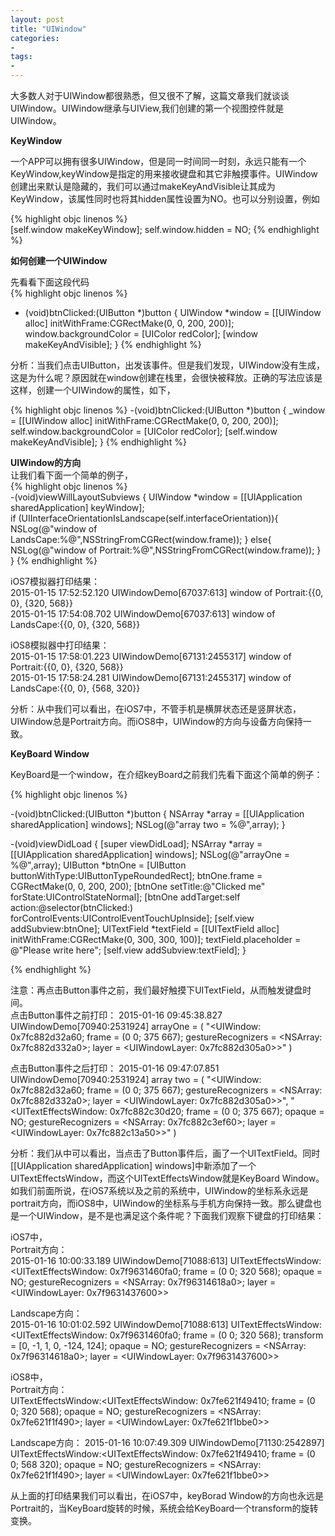 ```yaml
---
layout: post
title: "UIWindow"
categories:
- 
tags:
- 
---
```

大多数人对于UIWindow都很熟悉，但又很不了解，这篇文章我们就谈谈UIWindow。UIWindow继承与UIView,我们创建的第一个视图控件就是UIWindow。

**KeyWindow**

一个APP可以拥有很多UIWindow，但是同一时间同一时刻，永远只能有一个KeyWindow,keyWindow是指定的用来接收键盘和其它非触摸事件。UIWindow创建出来默认是隐藏的，我们可以通过makeKeyAndVisible让其成为KeyWindow，该属性同时也将其hidden属性设置为NO。也可以分别设置，例如   

{% highlight objc linenos %}    
[self.window makeKeyWindow];
self.window.hidden = NO;
{% endhighlight %}    
        
**如何创建一个UIWindow**

先看看下面这段代码    
{% highlight objc linenos %}
- (void)btnClicked:(UIButton *)button
{
    UIWindow *window = [[UIWindow alloc] initWithFrame:CGRectMake(0, 0, 200, 200)];
    window.backgroundColor = [UIColor redColor];
    [window makeKeyAndVisible];
}
{% endhighlight %}

分析：当我们点击UIButton，出发该事件。但是我们发现，UIWindow没有生成，这是为什么呢？原因就在window创建在栈里，会很快被释放。正确的写法应该是这样，创建一个UIWindow的属性，如下，   

{% highlight objc linenos %}
-(void)btnClicked:(UIButton *)button
{
    _window = [[UIWindow alloc] initWithFrame:CGRectMake(0, 0, 200, 200)];
    self.window.backgroundColor = [UIColor redColor];
    [self.window makeKeyAndVisible];
}
{% endhighlight %}

**UIWindow的方向**     
让我们看下面一个简单的例子，   
{% highlight objc linenos %}        
-(void)viewWillLayoutSubviews
{
    UIWindow *window = [[UIApplication sharedApplication] keyWindow];   
    if (UIInterfaceOrientationIsLandscape(self.interfaceOrientation)){
        NSLog(@"window of LandsCape:%@",NSStringFromCGRect(window.frame));
    } else{
        NSLog(@"window of Portrait:%@",NSStringFromCGRect(window.frame));
    }
}
{% endhighlight %}

iOS7模拟器打印结果：    
2015-01-15 17:52:52.120 UIWindowDemo[67037:613] window of Portrait:\{\{0, 0\}, \{320, 568\}\}       
2015-01-15 17:54:08.702 UIWindowDemo[67037:613] window of LandsCape:\{\{0, 0\}, \{320, 568\}\}  

iOS8模拟器中打印结果：   
2015-01-15 17:58:01.223 UIWindowDemo[67131:2455317] window of Portrait:\{\{0, 0\}, \{320, 568\}\}     
2015-01-15 17:58:24.281 UIWindowDemo[67131:2455317] window of LandsCape:\{\{0, 0\}, \{568, 320\}\}     

分析：从中我们可以看出，在iOS7中，不管手机是横屏状态还是竖屏状态，UIWindow总是Portrait方向。而iOS8中，UIWindow的方向与设备方向保持一致。


**KeyBoard Window**

KeyBoard是一个window，在介绍keyBoard之前我们先看下面这个简单的例子：   

{% highlight objc linenos %}

-(void)btnClicked:(UIButton *)button
{
    NSArray *array = [[UIApplication sharedApplication] windows];
    NSLog(@"array two = %@",array);
}

-(void)viewDidLoad {
    [super viewDidLoad];
    NSArray *array = [[UIApplication sharedApplication] windows];
    NSLog(@"arrayOne = %@",array);
    UIButton *btnOne = [UIButton buttonWithType:UIButtonTypeRoundedRect];
    btnOne.frame = CGRectMake(0, 0, 200, 200);
    [btnOne setTitle:@"Clicked me" forState:UIControlStateNormal];
    [btnOne addTarget:self action:@selector(btnClicked:) forControlEvents:UIControlEventTouchUpInside];
    [self.view addSubview:btnOne]; 
     UITextField *textField = [[UITextField alloc] initWithFrame:CGRectMake(0, 300, 300, 100)];
    textField.placeholder = @"Please write here";
    [self.view addSubview:textField];
}

{% endhighlight %}

注意：再点击Button事件之前，我们最好触摸下UITextField，从而触发键盘时间。    
点击Button事件之前打印：
2015-01-16 09:45:38.827 UIWindowDemo[70940:2531924] arrayOne = (
    "<UIWindow: 0x7fc882d32a60; frame = (0 0; 375 667); gestureRecognizers = <NSArray: 0x7fc882d332a0>; layer = <UIWindowLayer: 0x7fc882d305a0>>"
)

点击Button事件之后打印：
2015-01-16 09:47:07.851 UIWindowDemo[70940:2531924] array two = (
    "<UIWindow: 0x7fc882d32a60; frame = (0 0; 375 667); gestureRecognizers = <NSArray: 0x7fc882d332a0>; layer = <UIWindowLayer: 0x7fc882d305a0>>",
    "<UITextEffectsWindow: 0x7fc882c30d20; frame = (0 0; 375 667); opaque = NO; gestureRecognizers = <NSArray: 0x7fc882c3ef60>; layer = <UIWindowLayer: 0x7fc882c13a50>>"
)


分析：我们从中可以看出，当点击了Button事件后，画了一个UITextField。同时[[UIApplication sharedApplication] windows]中新添加了一个UITextEffectsWindow，而这个UITextEffectsWindow就是KeyBoard Window。如我们前面所说，在iOS7系统以及之前的系统中，UIWindow的坐标系永远是portrait方向，而iOS8中，UIWindow的坐标系与手机方向保持一致。那么键盘也是一个UIWindow，是不是也满足这个条件呢？下面我们观察下键盘的打印结果：

iOS7中，   
Portrait方向：    
2015-01-16 10:00:33.189 UIWindowDemo[71088:613] UITextEffectsWindow:<UITextEffectsWindow: 0x7f9631460fa0; frame = (0 0; 320 568); opaque = NO; gestureRecognizers = <NSArray: 0x7f96314618a0>; layer = <UIWindowLayer: 0x7f9631437600>>

Landscape方向：    
2015-01-16 10:01:02.592 UIWindowDemo[71088:613] UITextEffectsWindow:<UITextEffectsWindow: 0x7f9631460fa0; frame = (0 0; 320 568); transform = [0, -1, 1, 0, -124, 124]; opaque = NO; gestureRecognizers = <NSArray: 0x7f96314618a0>; layer = <UIWindowLayer: 0x7f9631437600>>

iOS8中，     
Portrait方向：    
UITextEffectsWindow:<UITextEffectsWindow: 0x7fe621f49410; frame = (0 0; 320 568); opaque = NO; gestureRecognizers = <NSArray: 0x7fe621f1f490>; layer = <UIWindowLayer: 0x7fe621f1bbe0>>

Landscape方向：
2015-01-16 10:07:49.309 UIWindowDemo[71130:2542897] UITextEffectsWindow:<UITextEffectsWindow: 0x7fe621f49410; frame = (0 0; 568 320); opaque = NO; gestureRecognizers = <NSArray: 0x7fe621f1f490>; layer = <UIWindowLayer: 0x7fe621f1bbe0>>

从上面的打印结果我们可以看出，在iOS7中，keyBorad Window的方向也永远是Portrait的，当KeyBoard旋转的时候，系统会给KeyBoard一个transform的旋转变换。





